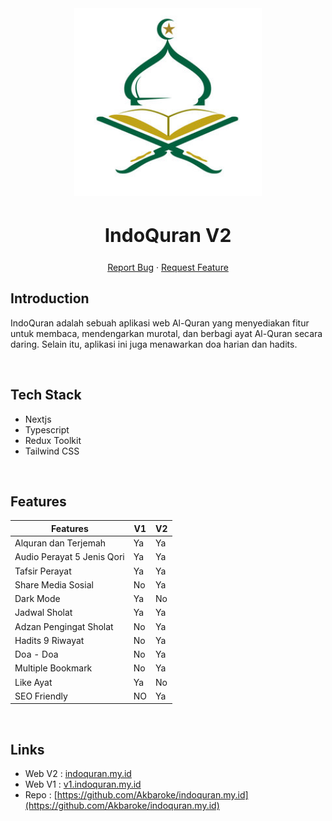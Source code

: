 <div align="center">
  <a href="https://www.indoquran.my.id">
    <img src="./public/favicon.ico" alt="Logo" width="300">
  </a>
  <h2 style="font-size:30px;" align="center"><strong>IndoQuran V2</strong></h2>
  <p align="center">
    <a href="https://github.com/Akbaroke/indoquran.my.id/issues">Report Bug</a>
    ·
    <a href="https://github.com/Akbaroke/indoquran.my.id/issues">Request Feature</a>
  </p>

</div>

## Introduction

IndoQuran adalah sebuah aplikasi web Al-Quran yang menyediakan fitur untuk membaca, mendengarkan murotal, dan berbagi ayat Al-Quran secara daring. Selain itu, aplikasi ini juga menawarkan doa harian dan hadits.

<br/>

## Tech Stack

- Nextjs
- Typescript
- Redux Toolkit
- Tailwind CSS

<br/>

## Features

| Features  | V1 | V2     |
| --------- | ---- | -------- |
| Alquran dan Terjemah  | Ya   | Ya |
| Audio Perayat 5 Jenis Qori | Ya   | Ya |
| Tafsir Perayat | Ya   | Ya |
| Share Media Sosial | No   | Ya |
| Dark Mode | Ya   | No |
| Jadwal Sholat | Ya   | Ya |
| Adzan Pengingat Sholat | No   | Ya |
| Hadits 9 Riwayat | No   | Ya |
| Doa - Doa | No   | Ya |
| Multiple Bookmark | No   | Ya |
| Like Ayat | Ya   | No |
| SEO Friendly | NO   | Ya |

<br/>

## Links

- Web V2 : [indoquran.my.id](https://www.indoquran.my.id)
- Web V1 : [v1.indoquran.my.id](https://www.v1.indoquran.my.id)
- Repo : [https://github.com/Akbaroke/indoquran.my.id](https://github.com/Akbaroke/indoquran.my.id)
